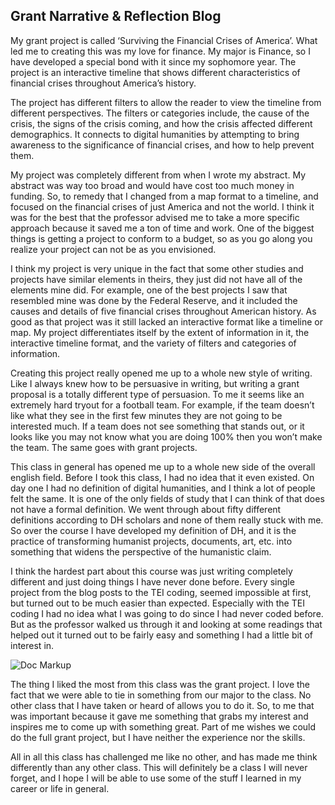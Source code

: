 ## Grant Narrative & Reflection Blog

My grant project is called ‘Surviving the Financial Crises of America’. What led me to creating this was my love for finance. My major is Finance, so I have developed a special bond with it since my sophomore year. The project is an interactive timeline that shows different characteristics of financial crises throughout America’s history. 
	
  The project has different filters to allow the reader to view the timeline from different perspectives. The filters or categories include, the cause of the crisis, the signs of the crisis coming, and how the crisis affected different demographics. It connects to digital humanities by attempting to bring awareness to the significance of financial crises, and how to help prevent them.
	
  My project was completely different from when I wrote my abstract. My abstract was way too broad and would have cost too much money in funding. So, to remedy that I changed from a map format to a timeline, and focused on the financial crises of just America and not the world. I think it was for the best that the professor advised me to take a more specific approach because it saved me a ton of time and work. One of the biggest things is getting a project to conform to a budget, so as you go along you realize your project can not be as you envisioned. 
	
  I think my project is very unique in the fact that some other studies and projects have similar elements in theirs, they just did not have all of the elements mine did. For example, one of the best projects I saw that resembled mine was done by the Federal Reserve, and it included the causes and details of five financial crises throughout American history. As good as that project was it still lacked an interactive format like a timeline or map. My project differentiates itself by the extent of information in it, the interactive timeline format, and the variety of filters and categories of information.
	
  Creating this project really opened me up to a whole new style of writing. Like I always knew how to be persuasive in writing, but writing a grant proposal is a totally different type of persuasion. To me it seems like an extremely hard tryout for a football team. For example, if the team doesn’t like what they see in the first few minutes they are not going to be interested much. If a team does not see something that stands out, or it looks like you may not know what you are doing 100% then you won’t make the team. The same goes with grant projects.	
	
  This class in general has opened me up to a whole new side of the overall english field. Before I took this class, I had no idea that it even existed. On day one I had no definition of digital humanities, and I think a lot of people felt the same. It is one of the only fields of study that I can think of that does not have a formal definition. We went through about fifty different definitions according to DH scholars and none of them really stuck with me. So over the course I have developed my definition of DH, and it is the practice of transforming humanist projects, documents, art, etc. into something that widens the perspective of the humanistic claim.
	
  I think the hardest part about this course was just writing completely different and just doing things I have never done before. Every single project from the blog posts to the TEI coding, seemed impossible at first, but turned out to be much easier than expected. Especially with the TEI coding I had no idea what I was going to do since I had never coded before. But as the professor walked us through it and looking at some readings that helped out it turned out to be fairly easy and something I had a little bit of interest in.
	
  ![Doc Markup](https://kaden4343.github.io/The-Wood/images/TEIblog3.jpg)

  
  The thing I liked the most from this class was the grant project. I love the fact that we were able to tie in something from our major to the class. No other class that I have taken or heard of allows you to do it. So, to me that was important because it gave me something that grabs my interest and inspires me to come up with something great. Part of me wishes we could do the full grant project, but I have neither the experience nor the skills. 
	
  All in all this class has challenged me like no other, and has made me think differently than any other class. This will definitely be a class I will never forget, and I hope I will be able to use some of the stuff I learned in my career or life in general.
